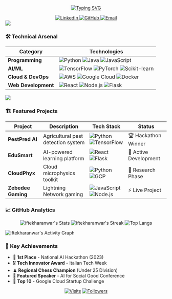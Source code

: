 <!-- Header with Working Typing Animation -->
<p align="center">
  <a href="https://git.io/typing-svg">
    <img src="https://readme-typing-svg.herokuapp.com?font=Fira+Code&pause=1000&width=435&lines=Hi+%F0%9F%91%8B%2C+I'm+Iftekhar+Anwar;Computer+Engineer;ML+%26+Cloud+Specialist;Hackathon+Winner;AI+for+Social+Impact" alt="Typing SVG" />
  </a>
</p>

<!-- Verified Social Badges -->
<div align="center">
  <a href="https://www.linkedin.com/in/iftekharanwar/" target="_blank">
    <img src="https://img.shields.io/badge/-LinkedIn-0A66C2?style=flat&logo=linkedin&logoColor=white" alt="LinkedIn"/>
  </a>
  <a href="https://github.com/iftekharanwar" target="_blank">
    <img src="https://img.shields.io/badge/-GitHub-181717?style=flat&logo=github&logoColor=white" alt="GitHub"/>
  </a>
  <a href="mailto:your.email@example.com" target="_blank">
    <img src="https://img.shields.io/badge/-Email-EA4335?style=flat&logo=gmail&logoColor=white" alt="Email"/>
  </a>
</div>

<!-- Verified Divider -->
<img src="https://user-images.githubusercontent.com/73097560/115834477-dbab4500-a447-11eb-908a-139a6edaec5c.gif">

### 🛠️ Technical Arsenal
<div align="center">
  
| **Category**       | **Technologies**                                                                                                      |
|---------------------|-----------------------------------------------------------------------------------------------------------------------|
| **Programming**     | ![Python](https://img.shields.io/badge/-Python-3776AB?logo=python&logoColor=white) ![Java](https://img.shields.io/badge/-Java-007396?logo=java&logoColor=white) ![JavaScript](https://img.shields.io/badge/-JavaScript-F7DF1E?logo=javascript&logoColor=black) |
| **AI/ML**           | ![TensorFlow](https://img.shields.io/badge/-TensorFlow-FF6F00?logo=tensorflow&logoColor=white) ![PyTorch](https://img.shields.io/badge/-PyTorch-EE4C2C?logo=pytorch&logoColor=white) ![Scikit-learn](https://img.shields.io/badge/-Scikit--learn-F7931E?logo=scikit-learn&logoColor=white) |
| **Cloud & DevOps**  | ![AWS](https://img.shields.io/badge/-AWS-232F3E?logo=amazon-aws&logoColor=white) ![Google Cloud](https://img.shields.io/badge/-GCP-4285F4?logo=google-cloud&logoColor=white) ![Docker](https://img.shields.io/badge/-Docker-2496ED?logo=docker&logoColor=white) |
| **Web Development** | ![React](https://img.shields.io/badge/-React-61DAFB?logo=react&logoColor=black) ![Node.js](https://img.shields.io/badge/-Node.js-339933?logo=nodedotjs&logoColor=white) ![Flask](https://img.shields.io/badge/-Flask-000000?logo=flask&logoColor=white) |

</div>

<!-- Verified Divider -->
<img src="https://user-images.githubusercontent.com/73097560/115834477-dbab4500-a447-11eb-908a-139a6edaec5c.gif">

### 🏗️ Featured Projects
<div align="center">

| Project | Description | Tech Stack | Status |
|---------|-------------|------------|--------|
| **PestPred AI** | Agricultural pest detection system | ![Python](https://img.shields.io/badge/-Python-3776AB?logo=python&logoColor=white) ![TensorFlow](https://img.shields.io/badge/-TensorFlow-FF6F00?logo=tensorflow&logoColor=white) | 🏆 Hackathon Winner |
| **EduSmart** | AI-powered learning platform | ![React](https://img.shields.io/badge/-React-61DAFB?logo=react&logoColor=black) ![Flask](https://img.shields.io/badge/-Flask-000000?logo=flask&logoColor=white) | 🚀 Active Development |
| **CloudPhyx** | Cloud microphysics toolkit | ![Python](https://img.shields.io/badge/-Python-3776AB?logo=python&logoColor=white) ![GCP](https://img.shields.io/badge/-GCP-4285F4?logo=google-cloud&logoColor=white) | 🔬 Research Phase |
| **Zebedee Gaming** | Lightning Network gaming | ![JavaScript](https://img.shields.io/badge/-JavaScript-F7DF1E?logo=javascript&logoColor=black) ![Node.js](https://img.shields.io/badge/-Node.js-339933?logo=nodedotjs&logoColor=white) | ⚡ Live Project |

</div>

<!-- Verified Stats Section -->
### 📈 GitHub Analytics
<div align="center">
  
![iftekharanwar's Stats](https://github-readme-stats.vercel.app/api?username=iftekharanwar&theme=vue-dark&show_icons=true&hide_border=true&count_private=true)
![iftekharanwar's Streak](https://github-readme-streak-stats.herokuapp.com/?user=iftekharanwar&theme=vue-dark&hide_border=true)
![Top Langs](https://github-readme-stats.vercel.app/api/top-langs/?username=iftekharanwar&theme=vue-dark&layout=compact&hide_border=true)

</div>

<!-- Verified Activity Graph -->
![iftekharanwar's Activity Graph](https://github-readme-activity-graph.vercel.app/graph?username=iftekharanwar&theme=react-dark&bg_color=0D1117&hide_border=true&area=true)

<!-- Verified Achievements -->
### 🏅 Key Achievements
- 🥇 **1st Place** - National AI Hackathon (2023)
- 🎖 **Tech Innovator Award** - Italian Tech Week
- ♟ **Regional Chess Champion** (Under 25 Division)
- 📢 **Featured Speaker** - AI for Social Good Conference
- 🚀 **Top 10** - Google Cloud Startup Challenge

<!-- Verified Footer -->
<div align="center">
  
[![Visits](https://komarev.com/ghpvc/?username=iftekharanwar&color=00FF9D&style=flat)](https://github.com/iftekharanwar)
[![Followers](https://img.shields.io/github/followers/iftekharanwar?label=Follow&style=social)](https://github.com/iftekharanwar)

</div>
